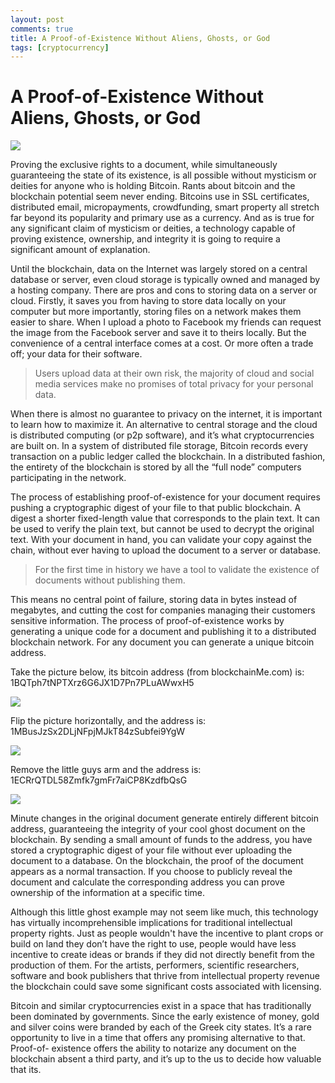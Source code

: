 ```yaml
---
layout: post
comments: true
title: A Proof-of-Existence Without Aliens, Ghosts, or God
tags: [cryptocurrency]
---
```


# A Proof-of-Existence Without Aliens, Ghosts, or God

![](https://cdn-images-1.medium.com/max/1000/1*MRPA4_wRYOigWZfFCl2ADQ.png)

Proving the exclusive rights to a document, while simultaneously guaranteeing the state of its existence, is all possible without mysticism or deities for anyone who is holding Bitcoin. Rants about bitcoin and the blockchain potential seem never ending. Bitcoins use in SSL certificates, distributed email, micropayments, crowdfunding, smart property all stretch far beyond its popularity and primary use as a currency. And as is true for any significant claim of mysticism or deities, a technology capable of proving existence, ownership, and integrity it is going to require a significant amount of explanation.

Until the blockchain, data on the Internet was largely stored on a central database or server, even cloud storage is typically owned and managed by a hosting company. There are pros and cons to storing data on a server or cloud. Firstly, it saves you from having to store data locally on your computer but more importantly, storing files on a network makes them easier to share. When I upload a photo to Facebook my friends can request the image from the Facebook server and save it to theirs locally. But the convenience of a central interface comes at a cost. Or more often a trade off; your data for their software.

> Users upload data at their own risk, the majority of cloud and social media services make no promises of total privacy for your personal data.

When there is almost no guarantee to privacy on the internet, it is important to learn how to maximize it. An alternative to central storage and the cloud is distributed computing (or p2p software), and it’s what cryptocurrencies are built on. In a system of distributed file storage, Bitcoin records every transaction on a public ledger called the blockchain. In a distributed fashion, the entirety of the blockchain is stored by all the “full node” computers participating in the network.

The process of establishing proof-of-existence for your document requires pushing a cryptographic digest of your file to that public blockchain. A digest a shorter fixed-length value that corresponds to the plain text. It can be used to verify the plain text, but cannot be used to decrypt the original text. With your document in hand, you can validate your copy against the chain, without ever having to upload the document to a server or database.

> For the first time in history we have a tool to validate the existence of documents without publishing them.

This means no central point of failure, storing data in bytes instead of megabytes, and cutting the cost for companies managing their customers sensitive information. The process of proof-of-existence works by generating a unique code for a document and publishing it to a distributed blockchain network. For any document you can generate a unique bitcoin address.

Take the picture below, its bitcoin address (from blockchainMe.com) is: 1BQTph7tNPTXrz6G6JX1D7Pn7PLuAWwxH5

![](https://cdn-images-1.medium.com/max/1000/1*FcBuOTlEh0ZA8SIB8uanqg.jpeg)

Flip the picture horizontally, and the address is: 1MBusJzSx2DLjNFpjMJkT84zSubfei9YgW

![](https://cdn-images-1.medium.com/max/1000/1*mKyHB0UeRjrqSY7weQTr4g.jpeg)

Remove the little guys arm and the address is: 1ECRrQTDL58Zmfk7gmFr7aiCP8KzdfbQsG

![](https://cdn-images-1.medium.com/max/1000/1*jEuBri3O7wQVcs7u6_5jiw.jpeg)

Minute changes in the original document generate entirely different bitcoin address, guaranteeing the integrity of your cool ghost document on the blockchain. By sending a small amount of funds to the address, you have stored a cryptographic digest of your file without ever uploading the document to a database. On the blockchain, the proof of the document appears as a normal transaction. If you choose to publicly reveal the document and calculate the corresponding address you can prove ownership of the information at a specific time.

Although this little ghost example may not seem like much, this technology has virtually incomprehensible implications for traditional intellectual property rights. Just as people wouldn't have the incentive to plant crops or build on land they don’t have the right to use, people would have less incentive to create ideas or brands if they did not directly benefit from the production of them. For the artists, performers, scientific researchers, software and book publishers that thrive from intellectual property revenue the blockchain could save some significant costs associated with licensing.

Bitcoin and similar cryptocurrencies exist in a space that has traditionally been dominated by governments. Since the early existence of money, gold and silver coins were branded by each of the Greek city states. It’s a rare opportunity to live in a time that offers any promising alternative to that. Proof-of- existence offers the ability to notarize any document on the blockchain absent a third party, and it’s up to the us to decide how valuable that its.
